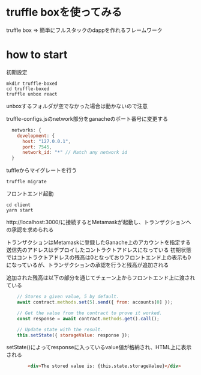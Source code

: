 # truffle boxを使ってみる
truffle box => 簡単にフルスタックのdappを作れるフレームワーク

# how to start
初期設定
```
mkdir truffle-boxed
cd truffle-boxed
truffle unbox react
```
unboxするフォルダが空でなかった場合は動かないので注意

truffle-configs.jsのnetwork部分をganacheのポート番号に変更する
```javascript
  networks: {
    development: {
      host: "127.0.0.1",
      port: 7545,
      network_id: "*" // Match any network id
  }
```

tuffleからマイグレートを行う
```
truffle migrate
```

フロントエンド起動
```
cd client
yarn start
```

http://localhost:3000/に接続するとMetamaskが起動し、トランザクションへの承認を求められる

トランザクションはMetamaskに登録したGanache上のアカウントを指定する
送信先のアドレスはデプロイしたコントラクトアドレスになっている
初期状態ではコントラクトアドレスの残高は0となっておりフロントエンド上の表示も0になっているが、トランザクションの承認を行うと残高が追加される

追加された残高は以下の部分を通じてチェーン上からフロントエンド上に渡されている
```javascript
    // Stores a given value, 5 by default.
    await contract.methods.set(5).send({ from: accounts[0] });

    // Get the value from the contract to prove it worked.
    const response = await contract.methods.get().call();

    // Update state with the result.
    this.setState({ storageValue: response });
```

setState()によってresponseに入っているvalue値が格納され、HTML上に表示される
```html
        <div>The stored value is: {this.state.storageValue}</div>
```